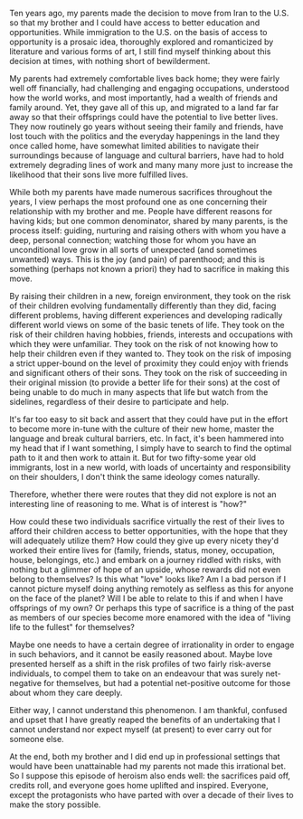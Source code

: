 Ten years ago, my parents made the decision to move from Iran to the U.S. so that my brother and I could have access to better education and opportunities. While immigration to the U.S. on the basis of access to opportunity is a prosaic idea, thoroughly explored and romanticized by literature and various forms of art, I still find myself thinking about this decision at times, with nothing short of bewilderment.

My parents had extremely comfortable lives back home; they were fairly well off financially, had challenging and engaging occupations, understood how the world works, and most importantly, had a wealth of friends and family around. Yet, they gave all of this up, and migrated to a land far far away so that their offsprings could have the potential to live better lives. They now routinely go years without seeing their family and friends, have lost touch with the politics and the everyday happenings in the land they once called home, have somewhat limited abilities to navigate their surroundings because of language and cultural barriers, have had to hold extremely degrading lines of work and many many more just to increase the likelihood that their sons live more fulfilled lives. 

While both my parents have made numerous sacrifices throughout the years, I view perhaps the most profound one as one concerning their relationship with my brother and me. People have different reasons for having kids; but one common denominator, shared by many parents, is the process itself: guiding, nurturing and raising others with whom you have a deep, personal connection; watching those for whom you have an unconditional love grow in all sorts of unexpected (and sometimes unwanted) ways. This is the joy (and pain) of parenthood; and this is something (perhaps not known a priori) they had to sacrifice in making this move. 

By raising their children in a new, foreign environment, they took on the risk of their children evolving fundamentally differently than they did, facing different problems, having different experiences and developing radically different world views on some of the basic tenets of life. They took on the risk of their children having hobbies, friends, interests and occupations with which they were unfamiliar. They took on the risk of not knowing how to help their children even if they wanted to. They took on the risk of imposing a strict upper-bound on the level of proximity they could enjoy with friends and significant others of their sons. They took on the risk of succeeding in their original mission (to provide a better life for their sons) at the cost of being unable to do much in many aspects that life but watch from the sidelines, regardless of their desire to participate and help.
 
It's far too easy to sit back and assert that they could have put in the effort to become more in-tune with the culture of their new home, master the language and break cultural barriers, etc. In fact, it's been hammered into my head that if I want something, I simply have to search to find the optimal path to it and then work to attain it. But for two fifty-some year old immigrants, lost in a new world, with loads of uncertainty and responsibility on their shoulders, I don't think the same ideology comes naturally. 

Therefore, whether there were routes that they did not explore is not an interesting line of reasoning to me. What is of interest is "how?" 

How could these two individuals sacrifice virtually the rest of their lives to afford their children access to better opportunities, with the hope that they will adequately utilize them?
How could they give up every nicety they'd worked their entire lives for (family, friends, status, money, occupation, house, belongings, etc.) and embark on a journey riddled with risks, with nothing but a glimmer of hope of an upside, whose rewards did not even belong to themselves? 
Is this what "love" looks like? Am I a bad person if I cannot picture myself doing anything remotely as selfless as this for anyone on the face of the planet?
Will I be able to relate to this if and when I have offsprings of my own? Or perhaps this type of sacrifice is a thing of the past as members of our species become more enamored with the idea of "living life to the fullest" for themselves? 

Maybe one needs to have a certain degree of irrationality in order to engage in such behaviors, and it cannot be easily reasoned about. Maybe love presented herself as a shift in the risk profiles of two fairly risk-averse individuals, to compel them to take on an endeavour that was surely net-negative for themselves, but had a potential net-positive outcome for those about whom they care deeply.

Either way, I cannot understand this phenomenon. I am thankful, confused and upset that I have greatly reaped the benefits of an undertaking that I cannot understand nor expect myself (at present) to ever carry out for someone else.

At the end, both my brother and I did end up in professional settings that would have been unattainable had my parents not made this irrational bet. So I suppose this episode of heroism also ends well: the sacrifices paid off, credits roll, and everyone goes home uplifted and inspired. Everyone, except the protagonists who have parted with over a decade of their lives to make the story possible.



